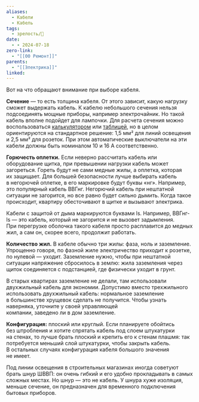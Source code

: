 ```yaml
---
aliases:
  - Кабели
  - Кабель
tags:
  - зрелость/🌱
date:
  - - 2024-07-18
zero-link:
  - "[[00 Ремонт]]"
parents:
  - "[[Электрика]]"
linked:
---
```

Вот на что обращают внимание при выборе кабеля.

**Сечение** — то есть толщина кабеля. От этого зависит, какую нагрузку сможет выдержать кабель. К кабелю небольшого сечения нельзя подсоединять мощные приборы, например электрочайник. Но такой кабель вполне подойдет для лампочки. Для расчета сечения можно воспользоваться [калькулятором](https://www.calc.ru/raschet-secheniya-kabelya-kalkulyator.html) или [таблицей](https://www.calc.ru/Tablitsa-Secheniya-Kabelya.html), но в целом ориентируются на стандартное решение: 1,5 мм² для линий освещения и 2,5 мм² для розеток. При этом автоматические выключатели на эти кабели должны быть номиналом 10 и 16 А соответственно.

**Горючесть оплетки.** Если неверно рассчитать кабель или оборудование щитка, при превышении нагрузки кабель может загореться. Гореть будут не сами медные жилы, а оплетка, которая их защищает. Для большей безопасности лучше выбирать кабель в негорючей оплетке, в его маркировке будут буквы «нг». Например, это популярный кабель ВВГнг. Негорючий кабель при нештатной ситуации не загорится, но все равно будет сильно дымить. Когда такое происходит, квартиру обесточивают в щитке и вызывают электрика.

Кабели с защитой от дыма маркируются буквами ls. Например, ВВГнг-ls — это кабель, который не загорится и не вызовет задымления. При перегрузке оболочка такого кабеля просто расплавится до медных жил, а сам он, скорее всего, продолжит работать.

**Количество жил.** В кабеле обычно три жилы: фаза, ноль и заземление. Упрощенно говоря, по фазной жиле электричество приходит к розетке, по нулевой — уходит. Заземление нужно, чтобы при нештатной ситуации напряжение сбросилось в землю: жила заземления через щиток соединяется с подстанцией, где физически уходит в грунт.

В старых квартирах заземление не делали, там использовали двухжильный кабель для экономии. Допустимо вместо трехжильного использовать двухжильный кабель: нормальное заземление в большинстве хрущевок сделать не получится. Чтобы узнать наверняка, уточните у своей управляющей компании, заведено ли в дом заземление.

**Конфигурация:** плоский или круглый. Если планируете обойтись без штробления и хотите спрятать кабель под слоем штукатурки на стенах, то лучше брать плоский и крепить его к стенам плашмя: так потребуется меньший слой штукатурки, чтобы закрыть кабель. В остальных случаях конфигурация кабеля большого значения не имеет.

Под линии освещения в строительных магазинах иногда советуют брать шнур ШВВП: он очень гибкий и его удобно прокладывать в самых сложных местах. Но шнур — это не кабель. У шнура хуже изоляция, меньше сечение, он предназначен для временного подключения бытовых приборов.